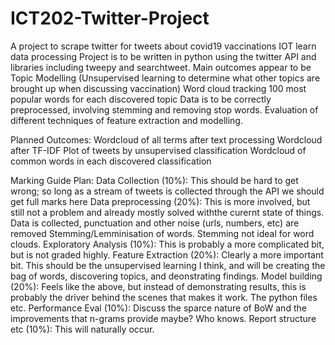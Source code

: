 # ICT202-Twitter-Project
A project to scrape twitter for tweets about covid19 vaccinations IOT learn data processing 
Project is to be written in python using the twitter API and libraries including tweepy and searchtweet. 
Main outcomes appear to be Topic Modelling (Unsupervised learning to determine what other topics are brought up when discussing vaccination)
Word cloud tracking 100 most popular words for each discovered topic
Data is to be correctly preprocessed, involving stemming and removing stop words. 
Evaluation of different techniques of feature extraction and modelling. 


Planned Outcomes:
Wordcloud of all terms after text processing
Wordcloud after TF-IDF
Plot of tweets by unsupervised classification
Wordcloud of common words in each discovered classification

Marking Guide Plan:
Data Collection (10%): This should be hard to get wrong; so long as a stream of tweets is collected through the API we should get full marks here
Data preprocessing (20%): This is more involved, but still not a problem and already mostly solved withthe curernt state of things. 
  Data is collected, punctuation and other noise (urls, numbers, etc) are removed 
  Stemming/Lemminisation of words. Stemming not ideal for word clouds. 
Exploratory Analysis (10%): This is probably a more complicated bit, but is not graded highly. 
Feature Extraction (20%): Clearly a more important bit. This should be the unsupervised learning I think, and will be creating the bag of words, discovering topics, and deonstrating findings. 
Model building (20%): Feels like the above, but instead of demonstrating results, this is probably the driver behind the scenes that makes it work. The python files etc. 
Performance Eval (10%): Discuss the sparce nature of BoW and the improvements that n-grams provide maybe? Who knows. 
Report structure etc (10%): This will naturally occur. 
